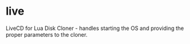 # live
LiveCD for Lua Disk Cloner - handles starting the OS and providing the proper parameters to the cloner.
